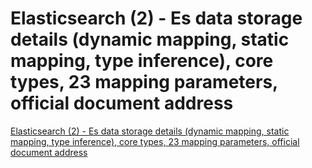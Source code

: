 # Elasticsearch (2) - Es data storage details (dynamic mapping, static mapping, type inference), core types, 23 mapping parameters, official document address
[Elasticsearch (2) - Es data storage details (dynamic mapping, static mapping, type inference), core types, 23 mapping parameters, official document address](https://aiwithcloud.com/2022/09/19/elasticsearch_2___es_data_storage_details_dynamic_mapping_static_mapping_type_inference_core_types_23_mapping_parameters_official_document_address/)